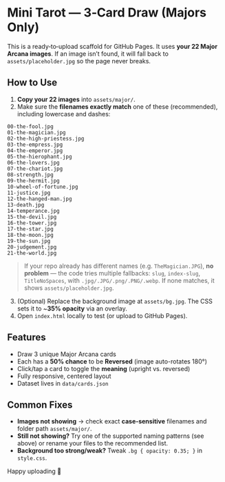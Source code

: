 # Mini Tarot — 3‑Card Draw (Majors Only)

This is a ready‑to‑upload scaffold for GitHub Pages. It uses **your 22 Major Arcana images**. If an image isn’t found, it will fall back to `assets/placeholder.jpg` so the page never breaks.

## How to Use
1. **Copy your 22 images** into `assets/major/`.
2. Make sure the **filenames exactly match** one of these (recommended), including lowercase and dashes:

```
00-the-fool.jpg
01-the-magician.jpg
02-the-high-priestess.jpg
03-the-empress.jpg
04-the-emperor.jpg
05-the-hierophant.jpg
06-the-lovers.jpg
07-the-chariot.jpg
08-strength.jpg
09-the-hermit.jpg
10-wheel-of-fortune.jpg
11-justice.jpg
12-the-hanged-man.jpg
13-death.jpg
14-temperance.jpg
15-the-devil.jpg
16-the-tower.jpg
17-the-star.jpg
18-the-moon.jpg
19-the-sun.jpg
20-judgement.jpg
21-the-world.jpg
```

> If your repo already has different names (e.g. `TheMagician.JPG`), **no problem** — the code tries multiple fallbacks: `slug`, `index-slug`, `TitleNoSpaces`, with `.jpg/.JPG/.png/.PNG/.webp`. If none matches, it shows `assets/placeholder.jpg`.

3. (Optional) Replace the background image at `assets/bg.jpg`. The CSS sets it to ~**35% opacity** via an overlay.
4. Open `index.html` locally to test (or upload to GitHub Pages).

## Features
- Draw 3 unique Major Arcana cards
- Each has a **50% chance** to be **Reversed** (image auto-rotates 180°)
- Click/tap a card to toggle the **meaning** (upright vs. reversed)
- Fully responsive, centered layout
- Dataset lives in `data/cards.json`

## Common Fixes
- **Images not showing** → check exact **case‑sensitive** filenames and folder path `assets/major/`.
- **Still not showing?** Try one of the supported naming patterns (see above) or rename your files to the recommended list.
- **Background too strong/weak?** Tweak `.bg { opacity: 0.35; }` in `style.css`.

Happy uploading 🚀
